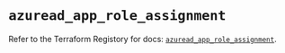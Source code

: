 # `azuread_app_role_assignment`

Refer to the Terraform Registory for docs: [`azuread_app_role_assignment`](https://www.terraform.io/docs/providers/azuread/r/app_role_assignment).

